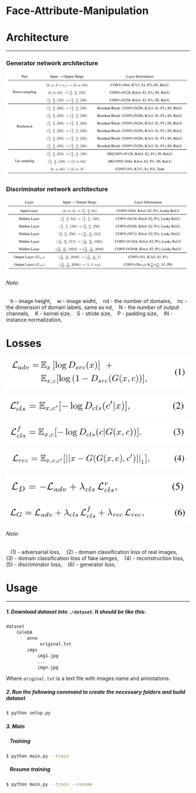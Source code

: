 # Face-Attribute-Manipulation

# Architecture
---
### Generator network architecture
<p><img src='images/generator_architecture.png' /></p>

### Discriminator network architecture
<p><img src='images/discriminator_architecture.png' /></p>

###### Note:
&nbsp;&nbsp; h - image height,
&nbsp;&nbsp; w - image widht,
&nbsp;&nbsp; nd - the number of domains,
&nbsp;&nbsp; nc - the dimension of domain labels, same as nd,
&nbsp;&nbsp; N - the number of output channels,
&nbsp;&nbsp; K - kernel size,
&nbsp;&nbsp; S - stride size,
&nbsp;&nbsp; P - padding size,
&nbsp;&nbsp; IN - instance normalization,

# Losses
<p><img src='images/adv_loss.png' /></p>
<p><img src='images/domain_real_loss.png' /></p>
<p><img src='images/domain_fake_loss.png' /></p>
<p><img src='images/rec_loss.png' /></p>
<p><img src='images/disc_loss.png' /></p>
<p><img src='images/gen_loss.png' /></p>

###### Note:
&nbsp;&nbsp; (1) - adversarial loss,
&nbsp;&nbsp; (2) - domain classification loss of real images,
&nbsp;&nbsp; (3) - domain classification loss of fake iamges,
&nbsp;&nbsp; (4) - reconstruction loss,
&nbsp;&nbsp; (5) - discriminator loss,
&nbsp;&nbsp; (6) - generator loss,

# Usage
---
##### 1. Download dataset into ```./dataset```. It should be like this:
```
dataset
    CelebA
        anno
             original.txt
        imgs
            img1.jpg
            ...
            imgn.jpg
```
Where ```original.txt``` is a text file with images name and annotations.

##### 2. Run the following command to create the necessary folders and build dataset
```bash
$ python setup.py
```

##### 3. Main
##### &nbsp;&nbsp; Training
```bash
$ python main.py --train
```
##### &nbsp;&nbsp; Resume training
```bash
$ python main.py --train --resume
```
